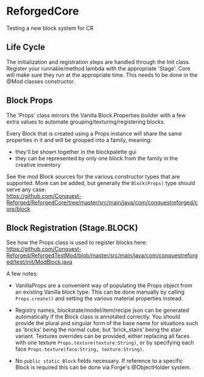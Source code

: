 # ReforgedCore
Testing a new block system for CR

## Life Cycle
The initialization and registration steps are handled through the Init class. Register your runnable/method lambda with the appropriate 'Stage'. Core will make sure they run at the appropriate time. This needs to be done in the @Mod classes constructor.


## Block Props
The 'Props' class mirrors the Vanilla Block.Properties builder with a few extra values to automate grouping/texturing/registering blocks.

Every Block that is created using a Props instance will share the same properties in it and will be grouped into a family, meaning:
 - they'll be shown together in the blockpalette gui
 - they can be represented by only one block from the family in the creative inventory

See the mod Block sources for the various constructor types that are supported. More can be added, but generally the `Block(Props)` type should serve any case:  
https://github.com/Conquest-Reforged/ReforgedCore/tree/master/src/main/java/com/conquestreforged/core/block


## Block Registration (Stage.BLOCK)
See how the Props class is used to register blocks here:  
https://github.com/Conquest-Reforged/ReforgedTestMod/blob/master/src/main/java/com/conquestreforged/test/init/ModBlock.java

A few notes:
- VanillaProps are a convenient way of populating the Props object from an existing Vanilla block type. This can be done manually by calling `Props.create()` and setting the various material properties instead.

- Registry names, blockstate/model/item/recipe json can be generated automatically if the Block class is annotated correctly. You should provide the plural and singular form of the base name for situations such as 'bricks' being the normal cube, but 'brick_stairs' being the stair variant. Textures overrides can be provided, either replacing all faces with one texture `Props.texture(texture:String)`, or by specifying each face `Props.texture(face:String, texture:String)`.

- No `public static Block` fields necessary. If reference to a specific Block is required this can be done via Forge's @ObjectHolder system.
